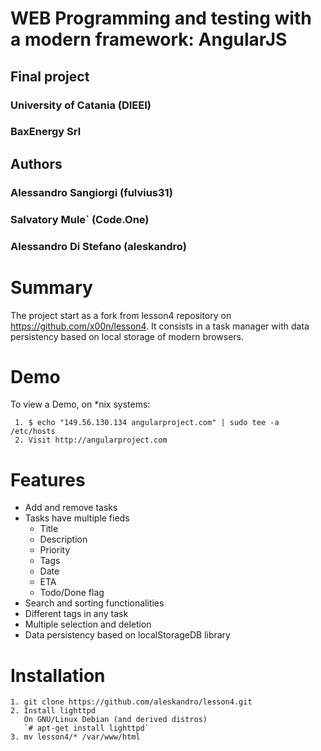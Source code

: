 # WEB Programming and testing with a modern framework: AngularJS

## Final project

### University of Catania (DIEEI)
### BaxEnergy Srl
 
 
 
## Authors
### Alessandro Sangiorgi (fulvius31)
### Salvatory Mule\` (Code.One)
### Alessandro Di Stefano (aleskandro)

# Summary
The project start as a fork from lesson4 repository on https://github.com/x00n/lesson4.
It consists in a task manager with data persistency based on local storage of modern browsers.

# Demo

To view a Demo, on *nix systems:

     1. $ echo "149.56.130.134 angularproject.com" | sudo tee -a /etc/hosts
     2. Visit http://angularproject.com

# Features
* Add and remove tasks
* Tasks have multiple fieds 
    + Title
    + Description
    + Priority
    + Tags
    + Date
    + ETA
    + Todo/Done flag
* Search and sorting functionalities
* Different tags in any task
* Multiple selection and deletion
* Data persistency based on localStorageDB library

# Installation

    1. git clone https://github.com/aleskandro/lesson4.git
    2. Install lighttpd 
	   On GNU/Linux Debian (and derived distros)
	   `# apt-get install lighttpd`
    3. mv lesson4/* /var/www/html


